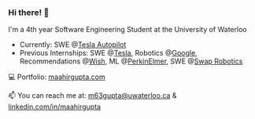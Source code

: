 ### Hi there! 👋

I'm a 4th year Software Engineering Student at the University of Waterloo

* Currently: SWE @[Tesla Autopilot](https://www.tesla.com/autopilot)
* Previous Internships: SWE @[Tesla](https://www.tesla.com/), Robotics @[Google](https://www.everydayrobots.com/), Recommendations @[Wish](https://www.wish.com/companyinfo?hide_login_modal=true), ML @[PerkinElmer](https://www.perkinelmer.com/uk/), SWE @[Swap Robotics](https://www.swaprobotics.com/)

💻 Portfolio: [maahirgupta.com](https://maahirgupta.com/)

📫 You can reach me at: m63gupta@uwaterloo.ca & [linkedin.com/in/maahirgupta](www.linkedin.com/in/maahirgupta)

